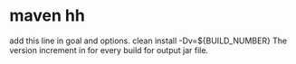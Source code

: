 # maven  hh

add this line in 
goal and options. 
clean install -Dv=${BUILD_NUMBER}
The version increment in for every build for output jar file.
